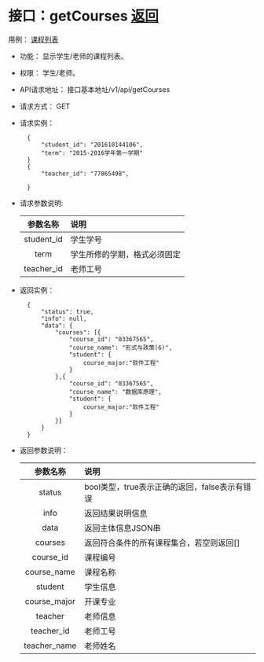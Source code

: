 # 接口：getCourses  [返回](../../README.md)
用例： [课程列表](../用例/课程列表.md)

- 功能：
   显示学生/老师的课程列表。
    
- 权限：
    学生/老师。    
    
- API请求地址： 
    接口基本地址/v1/api/getCourses

- 请求方式：
    GET

- 请求实例：

        {
            "student_id": "201610144106",
            "term": "2015-2016学年第一学期"
        }
        {
            "teacher_id": "77865498",
            
        }
        
- 请求参数说明:        

  |参数名称|说明|
  |:---------:|:--------------------------------------------------------|      
  |student_id|学生学号|
  |term|学生所修的学期，格式必须固定|
  |teacher_id|老师工号|
  
- 返回实例：
   

        { 
            "status": true,
            "info": null,
            "data": {
                "courses": [{
                    "course_id": "03367565",
                    "course_name": "形式与政策(6)",
                    "student": {
                        course_major:"软件工程"
                    }
                },{
                    "course_id": "03367565",
                    "course_name": "数据库原理",
                    "student": {
                        course_major:"软件工程"
                    }
                }]   
            }    
        }

- 返回参数说明：    
 
  |参数名称|说明|
  |:---------:|:--------------------------------------------------------|      
  |status|bool类型，true表示正确的返回，false表示有错误|
  |info|返回结果说明信息|
  |data|返回主体信息JSON串|
  |courses|返回符合条件的所有课程集合，若空则返回[]|
  |course_id|课程编号|
  |course_name|课程名称|
  |student|学生信息|
  |course_major|开课专业|  
  |teacher|老师信息|
  |teacher_id|老师工号|
  |teacher_name|老师姓名|
